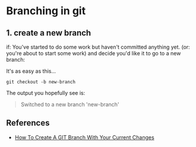 # Branching in git


## 1. create a new branch


if: You've started to do some work but haven't committed anything yet.
(or: you're about to start some work) and decide you'd like it to go to a new branch:


It's as easy as this...


	git checkout -b new-branch


The output you hopefully see is:

> Switched to a new branch 'new-branch'


## References

- [How To Create A GIT Branch With Your Current Changes](https://medium.com/@EeKayOnline/how-to-create-a-git-branch-with-your-current-changes-a79b297c339e)